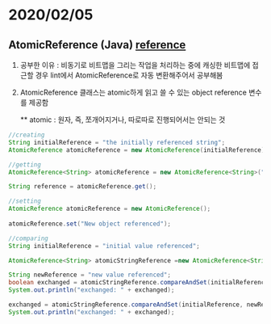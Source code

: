 # 2020/02/05

## AtomicReference (Java) [reference](http://tutorials.jenkov.com/java-util-concurrent/atomicreference.html)

1. 공부한 이유
: 비동기로 비트맵을 그리는 작업을 처리하는 중에 캐싱한 비트맵에 접근할 경우 lint에서 AtomicReference로 자동 변환해주어서 공부해봄

2. AtomicReference 클래스는 atomic하게 읽고 쓸 수 있는 object reference 변수를 제공함

    ** atomic : 원자, 즉, 쪼개어지거나, 따로따로 진행되어서는 안되는 것

~~~java
//creating
String initialReference = "the initially referenced string";
AtomicReference atomicReference = new AtomicReference(initialReference);

//getting
AtomicReference<String> atomicReference = new AtomicReference<String>("first value referenced");

String reference = atomicReference.get();

//setting
AtomicReference atomicReference = new AtomicReference();
    
atomicReference.set("New object referenced");

//comparing
String initialReference = "initial value referenced";

AtomicReference<String> atomicStringReference =new AtomicReference<String>(initialReference);

String newReference = "new value referenced";
boolean exchanged = atomicStringReference.compareAndSet(initialReference, newReference);
System.out.println("exchanged: " + exchanged);

exchanged = atomicStringReference.compareAndSet(initialReference, newReference);
System.out.println("exchanged: " + exchanged);
~~~
